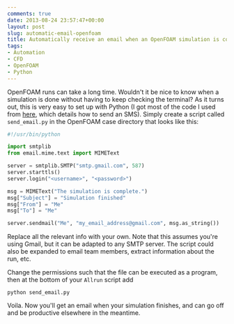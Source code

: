 ```yaml
---
comments: true
date: 2013-08-24 23:57:47+00:00
layout: post
slug: automatic-email-openfoam
title: Automatically receive an email when an OpenFOAM simulation is complete
tags:
- Automation
- CFD
- OpenFOAM
- Python
---
```


OpenFOAM runs can take a long time. Wouldn't it be nice to know when a
simulation is done without having to keep checking the terminal? As it turns
out, this is very easy to set up with Python (I got most of the code I used from
[here](http://alextrle.blogspot.com/2011/05/how-to-send-sms-message-with-python.html),
which details how to send an SMS). Simply create a script called `send_email.py`
in the OpenFOAM case directory that looks like this:

```python
#!/usr/bin/python

import smtplib
from email.mime.text import MIMEText

server = smtplib.SMTP("smtp.gmail.com", 587)
server.starttls()
server.login("<username>", "<password>")

msg = MIMEText("The simulation is complete.")
msg["Subject"] = "Simulation finished"
msg["From"] = "Me"
msg["To"] = "Me"

server.sendmail("Me", "my_email_address@gmail.com", msg.as_string())
```

Replace all the relevant info with your own. Note that this assumes you're using
Gmail, but it can be adapted to any SMTP server. The script could also be
expanded to email team members, extract information about the run, etc.

Change the permissions such that the file can be executed as a program, then at
the bottom of your `Allrun` script add

    python send_email.py

Voila. Now you'll get an email when your simulation finishes, and can go off and
be productive elsewhere in the meantime.
